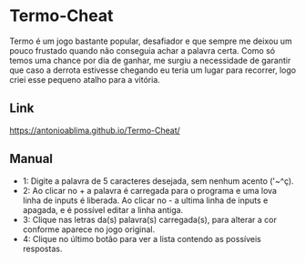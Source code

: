 # Termo-Cheat

Termo é um jogo bastante popular, desafiador e que sempre me deixou um pouco frustado quando não conseguia achar a palavra certa. Como só temos uma chance por dia de ganhar, me surgiu a necessidade de garantir que caso a derrota estivesse chegando eu teria um lugar para recorrer, logo criei esse pequeno atalho para a vitória.

## Link 
https://antonioablima.github.io/Termo-Cheat/

## Manual

- 1: Digite a palavra de 5 caracteres desejada, sem nenhum acento ('~^ç).
- 2: Ao clicar no + a palavra é carregada para o programa e uma lova linha de inputs é liberada. Ao clicar no - a ultima linha de inputs e apagada, e é possível editar a linha antiga.
- 3: Clique nas letras da(s) palavra(s) carregada(s), para alterar a cor conforme aparece no jogo original.
- 4: Clique no último botão para ver a lista contendo as possíveis respostas.

